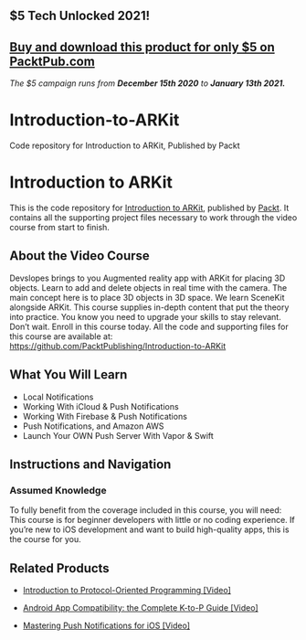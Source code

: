 ## $5 Tech Unlocked 2021!
[Buy and download this product for only $5 on PacktPub.com](https://www.packtpub.com/)
-----
*The $5 campaign         runs from __December 15th 2020__ to __January 13th 2021.__*

# Introduction-to-ARKit
Code repository for Introduction to ARKit, Published by Packt
# Introduction to ARKit
This is the code repository for [Introduction to ARKit](https://www.packtpub.com/application-development/mastering-push-notifications-ios-video?utm_source=github&utm_medium=repository&utm_campaign=9781789954562), published by [Packt](https://www.packtpub.com/?utm_source=github). It contains all the supporting project files necessary to work through the video course from start to finish.
## About the Video Course
Devslopes brings to you Augmented reality app with ARKit for placing 3D objects. Learn to add and delete objects in real time with the camera. The main concept here is to place 3D objects in 3D space. We learn SceneKit alongside ARKit. This course supplies in-depth content that put the theory into practice. You know you need to upgrade your skills to stay relevant. Don’t wait. Enroll in this course today.
All the code and supporting files for this course are available at: https://github.com/PacktPublishing/Introduction-to-ARKit

<H2>What You Will Learn</H2>
<DIV class=book-info-will-learn-text>
<UL>
<LI>Local Notifications 
<LI>Working With iCloud &amp; Push Notifications 
<LI>Working With Firebase &amp; Push Notifications 
<LI>Push Notifications, and Amazon AWS 
<LI>Launch Your OWN Push Server With Vapor &amp; Swift </LI></UL></DIV>

## Instructions and Navigation
### Assumed Knowledge
To fully benefit from the coverage included in this course, you will need:<br/>
This course is for beginner developers with little or no coding experience. If you’re new to iOS development and want to build high-quality apps, this is the course for you.

   

## Related Products
* [Introduction to Protocol-Oriented Programming [Video]](https://www.packtpub.com/application-development/mastering-push-notifications-ios-video?utm_source=github&utm_medium=repository&utm_campaign=9781789954562)

* [Android App Compatibility: the Complete K-to-P Guide [Video]](https://www.packtpub.com/application-development/mastering-push-notifications-ios-video?utm_source=github&utm_medium=repository&utm_campaign=9781789954562)

* [Mastering Push Notifications for iOS [Video]](https://www.packtpub.com/application-development/mastering-push-notifications-ios-video?utm_source=github&utm_medium=repository&utm_campaign=9781789954562)


